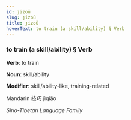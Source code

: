 ```yaml
---
id: ȷizoü
slug: ȷizoü
title: ȷizoü
hoverText: to train (a skill/ability) § Verb
---
```


### to train (a skill/ability) § Verb

**Verb**: to train

**Noun**: skill/ability

**Modifier**: skill/ability-like, training-related

Mandarin 技巧 jìqiǎo 

*Sino-Tibetan Language Family*